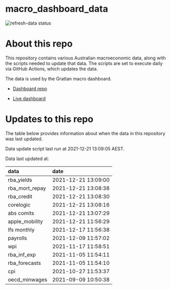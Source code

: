 
<!-- README.md is generated from README.Rmd. Please edit that file -->

# macro\_dashboard\_data

<!-- badges: start -->

![refresh-data
status](https://github.com/grattan/macro_dashboard_data/workflows/refresh-data/badge.svg)

<!-- badges: end -->

# About this repo

This repository contains various Australian macroeconomic data, along
with the scripts needed to update that data. The scripts are set to
execute daily via GitHub Actions, which updates the data.

The data is used by the Grattan macro dashboard.

  - [Dashboard repo](https://github.com/grattan/macrodashboard)

  - [Live dashboard](https://mattcowgill.shinyapps.io/macrodashboard/)

# Updates to this repo

The table below provides information about when the data in this
repository was last updated.

Data update script last run at 2021-12-21 13:09:05 AEST.

Data last updated at:

| data             | date                |
| :--------------- | :------------------ |
| rba\_yields      | 2021-12-21 13:09:00 |
| rba\_mort\_repay | 2021-12-21 13:08:38 |
| rba\_credit      | 2021-12-21 13:08:30 |
| corelogic        | 2021-12-21 13:08:16 |
| abs comits       | 2021-12-21 13:07:29 |
| apple\_mobility  | 2021-12-21 11:56:29 |
| lfs monthly      | 2021-12-17 11:56:38 |
| payrolls         | 2021-12-09 11:57:02 |
| wpi              | 2021-11-17 11:58:51 |
| rba\_inf\_exp    | 2021-11-05 11:54:11 |
| rba\_forecasts   | 2021-11-05 11:54:10 |
| cpi              | 2021-10-27 11:53:37 |
| oecd\_minwages   | 2021-09-09 10:50:38 |
